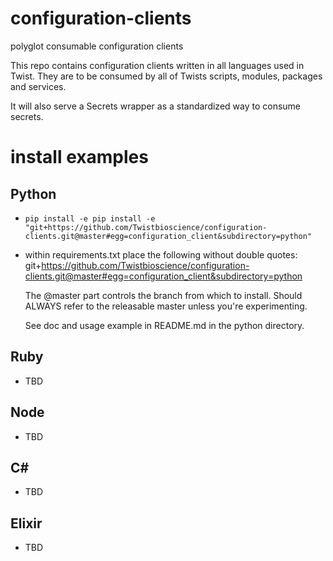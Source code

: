 # configuration-clients
polyglot consumable configuration clients

This repo contains configuration clients written in all languages used in Twist.
They are to be consumed by all of Twists scripts, modules, packages and services.

It will also serve a Secrets wrapper as a standardized way to consume secrets.

# install examples

## Python
* ```pip install -e pip install -e "git+https://github.com/Twistbioscience/configuration-clients.git@master#egg=configuration_client&subdirectory=python"```
* within requirements.txt place the following without double quotes: git+https://github.com/Twistbioscience/configuration-clients.git@master#egg=configuration_client&subdirectory=python
  
  The @master part controls the branch from which to install. Should ALWAYS refer to the releasable master unless you're experimenting.

  See doc and usage example in README.md in the python directory.

## Ruby
* TBD


## Node
* TBD


## C#
* TBD


## Elixir
* TBD
